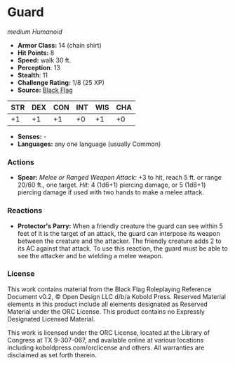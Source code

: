 # Guard

*medium* *Humanoid*

- **Armor Class:** 14 (chain shirt)
- **Hit Points:** 8 
- **Speed:** walk 30 ft.
- **Perception**: 13
- **Stealth**: 11
- **Challenge Rating:** 1/8 (25 XP)
- **Source:** [Black Flag](https://koboldpress.com/kpstore/product/tovrpg-pg-mv/)

| STR | DEX | CON | INT | WIS | CHA |
| --- | --- | --- | --- | --- | --- |
| +1 | +1 | +1 | +0 | +1 | +0 |

- **Senses:** -
- **Languages:** any one language (usually Common)

### Actions

- **Spear:** _Melee or Ranged Weapon Attack:_ +3 to hit, reach 5 ft. or range 20/60 ft., one target. _Hit:_ 4 (1d6+1) piercing damage, or 5 (1d8+1) piercing damage if used with two hands to make a melee attack.

### Reactions

- **Protector's Parry:** When a friendly creature the guard can see within 5 feet of it is the target of an attack, the guard can interpose its weapon between the creature and the attacker. The friendly creature adds 2 to its AC against that attack. To use this reaction, the guard must be able to see the attacker and be wielding a melee weapon.


### License

This work contains material from the Black Flag Roleplaying Reference Document v0.2, © Open Design LLC d/b/a Kobold Press. Reserved Material elements in this product include all elements designated as Reserved Material under the ORC License. This product contains no Expressly Designated Licensed Material.

This work is licensed under the ORC License, located at the Library of Congress at TX 9-307-067, and available online at various locations including koboldpress.com/orclicense and others. All warranties are disclaimed as set forth therein.
